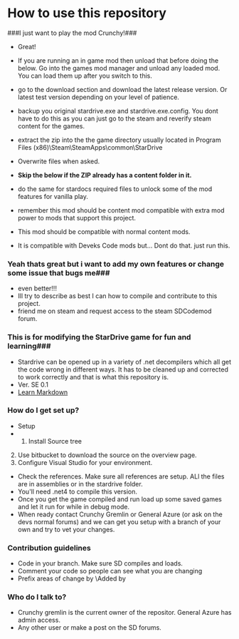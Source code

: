 # How to use this repository #

###I just want to play the mod Crunchy!###

* Great!
* If you are running an in game mod then unload that before doing the below. Go into the games mod manager and unload any loaded mod. You can load them up after you switch to this.
* go to the download section and download the latest release version. Or latest test version depending on your level of patience.
* backup you original stardrive.exe and stardrive.exe.config. You dont have to do this as you can just go to the steam and reverify steam content for the games.
* extract the zip into the the game directory usually located in Program Files (x86)\Steam\SteamApps\common\StarDrive
* Overwrite files when asked.
* **Skip the below if the ZIP already has a content folder in it.**
* do the same for stardocs required files to unlock some of the mod features for vanilla play.

* remember this mod should be content mod compatible with extra mod power to mods that support this project.
* This mod should be compatible with normal content mods. 
* It is compatible with Deveks Code mods but... Dont do that. just run this.


### Yeah thats great but i want to add my own features or change some issue that bugs me###
* even better!!!
* Ill try to describe as best I can how to compile and contribute to this project.
* friend me on steam and request access to the steam SDCodemod forum.

### This is for modifying the StarDrive game for fun and learning###

* Stardrive can be opened up in a variety of .net decompilers which all get the code wrong in different ways. It has to be cleaned up and corrected to work correctly and that is what this repository is.
* Ver. SE 0.1
* [Learn Markdown](https://bitbucket.org/tutorials/markdowndemo)

### How do I get set up? ###

* Setup
* 1. Install Source tree
2. Use bitbucket to download the source on the overview page.
3. Configure Visual Studio for your environment.
* Check the references. Make sure all references are setup. ALl the files are in assemblies or in the stardrive folder.
* You'll need .net4 to compile this version.
* Once you get the game compiled and run load up some saved games and let it run for while in debug mode.
* When ready contact Crunchy Gremlin or General Azure (or ask on the devs normal forums) and we can get you setup with a branch of your own and try to vet your changes.

### Contribution guidelines ###

* Code in your branch. Make sure SD compiles and loads.
* Comment your code so people can see what you are changing
* Prefix areas of change by \\Added by <your Alias> <whatever changes>

### Who do I talk to? ###

* Crunchy gremlin is the current owner of the repositor. General Azure has admin access.
* Any other user or make a post on the SD forums.